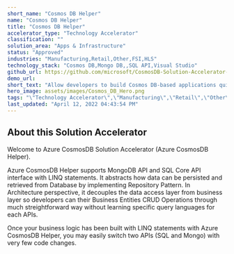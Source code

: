 ```yaml
---
short_name: "Cosmos DB Helper"
name: "Cosmos DB Helper"
title: "Cosmos DB Helper"
accelerator_type: "Technology Accelerator"
classification: ""
solution_area: "Apps & Infrastructure"
status: "Approved"
industries: "Manufacturing,Retail,Other,FSI,HLS"
technology_stack: "Cosmos DB,Mongo DB,,SQL API,Visual Studio"
github_url: https://github.com/microsoft/CosmosDB-Solution-Accelerator-CosmosDB-Helper
demo_url: 
short_text: "Allow developers to build Cosmos DB-based applications quickly and easily."
hero_image: assets/images/Cosmos_DB_Hero.png
tags: "\"Technology Accelerator\",\"Manufacturing\",\"Retail\",\"Other\",\"FSI\",\"HLS\",\"Cosmos DB\",\"Mongo DB,\",\"SQL API\",\"Visual Studio\""
last_updated: "April 12, 2022 04:43:54 PM"
---
```

## About this Solution Accelerator

Welcome to Azure CosmosDB Solution Accelerator (Azure CosmosDB Helper).

Azure CosmosDB Helper supports MongoDB API and SQL Core API interface with LINQ statements.
It abstracts how data can be persisted and retrieved from Database by implementing Repository Pattern.
In Architecture perspective, it decouples the data access layer from business layer so developers can their Business Entities CRUD Operations through much streightforward way without learning specific query languages for each APIs.

Once your business logic has been built with LINQ statements with Azure CosmosDB Helper, you may easily switch two APIs (SQL and Mongo) with very few code changes.
